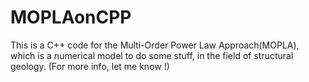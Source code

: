 # MOPLAonCPP
This is a C++ code for the Multi-Order Power Law Approach(MOPLA), which is a numerical model to do some stuff, in the field of structural geology. (For more info, let me know !)
